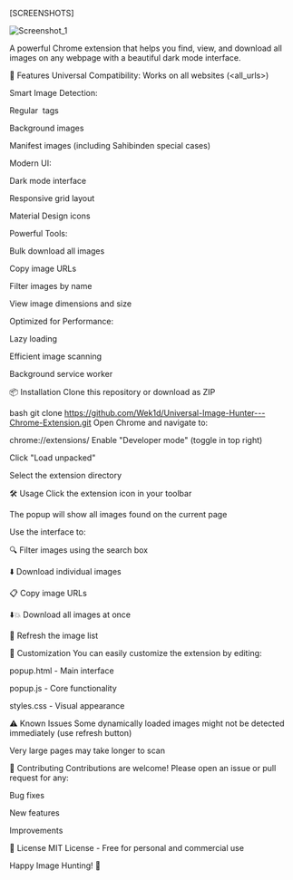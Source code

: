 [SCREENSHOTS]

![Screenshot_1](https://github.com/user-attachments/assets/3eda5389-4a38-48d8-b6b9-c70dfe39b642)



A powerful Chrome extension that helps you find, view, and download all images on any webpage with a beautiful dark mode interface.

🌟 Features
Universal Compatibility: Works on all websites (<all_urls>)

Smart Image Detection:

Regular <img> tags

Background images

Manifest images (including Sahibinden special cases)

Modern UI:

Dark mode interface

Responsive grid layout

Material Design icons

Powerful Tools:

Bulk download all images

Copy image URLs

Filter images by name

View image dimensions and size

Optimized for Performance:

Lazy loading

Efficient image scanning

Background service worker

📦 Installation
Clone this repository or download as ZIP

bash
git clone https://github.com/Wek1d/Universal-Image-Hunter---Chrome-Extension.git
Open Chrome and navigate to:

chrome://extensions/
Enable "Developer mode" (toggle in top right)

Click "Load unpacked"

Select the extension directory

🛠️ Usage
Click the extension icon in your toolbar

The popup will show all images found on the current page

Use the interface to:

🔍 Filter images using the search box

⬇️ Download individual images

📋 Copy image URLs

⬇️💥 Download all images at once

🔄 Refresh the image list

🎨 Customization
You can easily customize the extension by editing:

popup.html - Main interface

popup.js - Core functionality

styles.css - Visual appearance

⚠️ Known Issues
Some dynamically loaded images might not be detected immediately (use refresh button)

Very large pages may take longer to scan

🤝 Contributing
Contributions are welcome! Please open an issue or pull request for any:

Bug fixes

New features

Improvements

📄 License
MIT License - Free for personal and commercial use

Happy Image Hunting! 🚀
